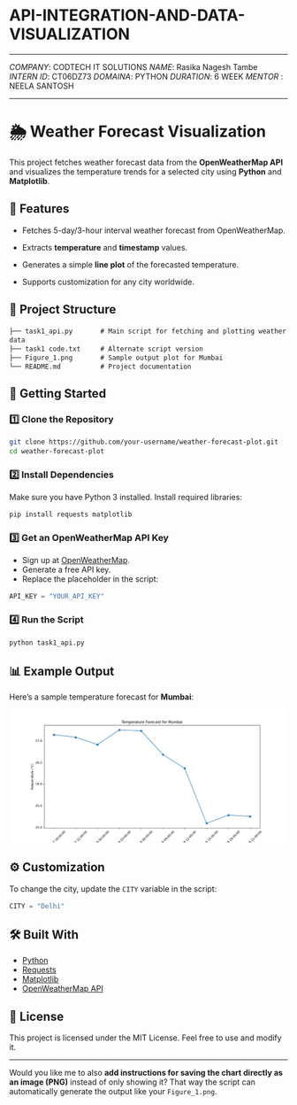 # API-INTEGRATION-AND-DATA-VISUALIZATION
****
*COMPANY*: CODTECH IT SOLUTIONS
*NAME*: Rasika Nagesh Tambe
*INTERN ID*: CT06DZ73
*DOMAINA*: PYTHON
*DURATION*: 6 WEEK
*MENTOR* : NEELA SANTOSH

---

# 🌦️ Weather Forecast Visualization

This project fetches weather forecast data from the **OpenWeatherMap API** and visualizes the temperature trends for a selected city using **Python** and **Matplotlib**.

## 📌 Features

* Fetches 5-day/3-hour interval weather forecast from OpenWeatherMap.
* Extracts **temperature** and **timestamp** values.

* Generates a simple **line plot** of the forecasted temperature.
* Supports customization for any city worldwide.






## 📂 Project Structure

```
├── task1_api.py       # Main script for fetching and plotting weather data
├── task1 code.txt     # Alternate script version
├── Figure_1.png       # Sample output plot for Mumbai
└── README.md          # Project documentation
```

## 🚀 Getting Started

### 1️⃣ Clone the Repository

```bash
git clone https://github.com/your-username/weather-forecast-plot.git
cd weather-forecast-plot
```

### 2️⃣ Install Dependencies

Make sure you have Python 3 installed. Install required libraries:

```bash
pip install requests matplotlib
```

### 3️⃣ Get an OpenWeatherMap API Key

* Sign up at [OpenWeatherMap](https://openweathermap.org/api).
* Generate a free API key.
* Replace the placeholder in the script:

```python
API_KEY = "YOUR_API_KEY"
```

### 4️⃣ Run the Script

```bash
python task1_api.py
```

## 📊 Example Output

Here’s a sample temperature forecast for **Mumbai**:

![Mumbai Forecast](Figure_1.png)

## ⚙️ Customization

To change the city, update the `CITY` variable in the script:

```python
CITY = "Delhi"
```

## 🛠️ Built With

* [Python](https://www.python.org/)
* [Requests](https://docs.python-requests.org/en/latest/)
* [Matplotlib](https://matplotlib.org/)
* [OpenWeatherMap API](https://openweathermap.org/api)

## 📜 License

This project is licensed under the MIT License. Feel free to use and modify it.

---

Would you like me to also **add instructions for saving the chart directly as an image (PNG)** instead of only showing it? That way the script can automatically generate the output like your `Figure_1.png`.
